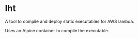 # lht

A tool to compile and deploy static executables for AWS lambda.

Uses an Alpine container to compile the executable.
